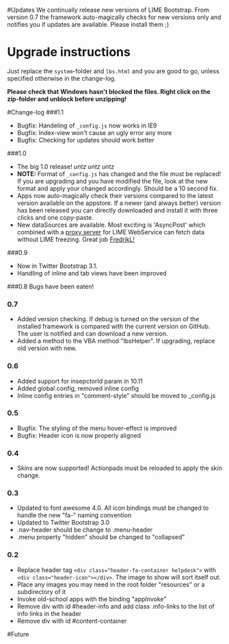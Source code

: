 #Updates
We continually release new versions of LIME Bootstrap. From version 0.7 the framework auto-magically checks for new versions only and notifies you if updates are available. Please install them ;)

# Upgrade instructions
Just replace the `system`-folder and `lbs.html` and you are good to go, unless specified otherwise in the change-log. 

__Please check that Windows hasn't blocked the files. Right click on the zip-folder and unblock before unzipping!__



#Change-log
###1.1
*	Bugfix: Handeling of `_config.js` now works in IE9 
*	Bugfix: Index-view won't cause an ugly error any more
*	Bugfix: Checking for updates should work better

###1.0
*	The big 1.0 release! *untz* *untz* *untz*
*	__NOTE:__ Format of `_config.js` has changed and the file must be replaced! If you are upgrading and you have modified the file, look at the new format and apply your changed accordingly. Should be a 10 second fix.
*	Apps now auto-magically check their versions compared to the latest version available on the appstore. If a newer (and always better) version has been released you can directly downloaded and install it with three clicks and one copy-paste. 
*	New dataSources are available. Most exciting is 'AsyncPost' which combined with a [proxy server](https://github.com/FredrikL/Lime.Proxy) for LIME WebService can fetch data without LIME freezing. Great job [FredrikL!](https://github.com/FredrikL)

###0.9
*	Now in Twitter Bootstrap 3.1. 
*	Handling of inline and tab views have been improved

###0.8
Bugs have been eaten!

### 0.7
*	Added version checking. If debug is turned on the version of the installed framework is compared with the current version on GitHub. The user is notified and can download a new version.
*	Added a method to the VBA method "lbsHelper". If upgrading, replace old version with new.

### 0.6
*	Added support for insepctorId param in 10.11
*	Added global config, removed inline config
*	Inline config entries in "comment-style" should be moved to _config.js 

### 0.5
*	Bugfix: The styling of the menu hover-effect is improved
*	Bugfix: Header icon is now properly aligned 

### 0.4
*	Skins are now supported! Actionpads must be reloaded to apply the skin change.

### 0.3
*	Updated to font awesome 4.0. All icon bindings must be changed to handle the new "fa-" naming convention
*	Updated to Twitter Bootstrap 3.0
*	.nav-header should be change to .menu-header
*	.menu property "hidden" should be changed to "collapsed"

### 0.2
*	Replace header tag `<div class="header-fa-container helpdesk">` with `<div class="header-icon"></div>`. The image to show will sort itself out.
*	Place any images you may need in the root folder "resources" or a subdirectory of it
*	Invoke old-school apps with the binding "appInvoke"
*	Remove div with id #header-info and add class .info-links to the list of info links in the header
*	Remove div with id #content-container


#Future
